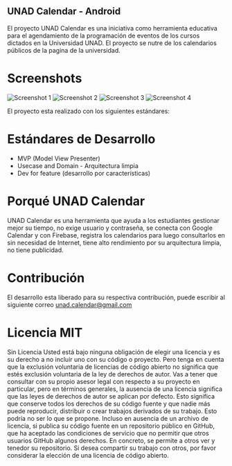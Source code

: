 ## UNAD Calendar - Android

El proyecto UNAD Calendar es una iniciativa como herramienta educativa para el agendamiento de la programación de eventos de los cursos dictados en la Universidad UNAD. El proyecto se nutre de los calendarios públicos de la pagina de la universidad. 

# Screenshots 
![Screenshot 1](https://raw.githubusercontent.com/raalzate/unad-calendar/develop/asserts/device-1.png)
![Screenshot 2](https://raw.githubusercontent.com/raalzate/unad-calendar/develop/asserts/device-2.png)
![Screenshot 3](https://raw.githubusercontent.com/raalzate/unad-calendar/develop/asserts/device-3.png)
![Screenshot 4](https://raw.githubusercontent.com/raalzate/unad-calendar/develop/asserts/device-4.png)

El proyecto esta realizado con los siguientes estándares:
# Estándares de Desarrollo
  - MVP (Model View Presenter)
  - Usecase and Domain - Arquitectura limpia
  - Dev for feature (desarrollo por características)
 
# Porqué UNAD Calendar

UNAD Calendar es una herramienta que ayuda a los estudiantes gestionar mejor su tiempo, no exige usuario y contraseña, se conecta con Google Calendar y con Firebase, registra los calendarios para luego consultarlos en sin necesidad de Internet, tiene alto rendimiento por su arquitectura limpia, no tiene publicidad.

# Contribución

El desarrollo esta liberado para su respectiva contribución, puede escribir al siguiente correo unad.calendar@gmail.com

# Licencia MIT
Sin Licencia Usted está bajo ninguna obligación de elegir una licencia y es su derecho a no incluir uno con su código o proyecto. Pero tenga en cuenta que la exclusión voluntaria de licencias de código abierto no significa que estés exclusión voluntaria de la ley de derechos de autor. Vas a tener que consultar con su propio asesor legal con respecto a su proyecto en particular, pero en términos generales, la ausencia de una licencia significa que las leyes de derechos de autor se aplican por defecto. Esto significa que conserve todos los derechos de su código fuente y que nadie más puede reproducir, distribuir o crear trabajos derivados de su trabajo. Esto podría no ser lo que se propone. Incluso en ausencia de un archivo de licencia, si publica su código fuente en un repositorio público en GitHub, que ha aceptado las condiciones de servicio que no permitir que otros usuarios GitHub algunos derechos. En concreto, se permite a otros ver y tenedor su repositorio. Si desea compartir su trabajo con otros, por favor considerar la elección de una licencia de código abierto.

